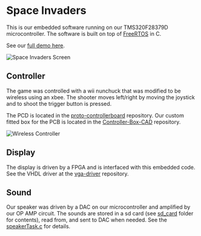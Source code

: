 # Space Invaders
This is our embedded software running on our TMS320F28379D microcontroller. The software is built on top of [FreeRTOS](https://www.freertos.org/) in C.

See our [full demo here](https://www.youtube.com/watch?v=ISFHsCCYF9k).

![Space Invaders Screen](https://user-images.githubusercontent.com/7267438/102722175-5400ce80-42cd-11eb-92a0-13b69c531328.PNG)


## Controller
The game was controlled with a wii nunchuck that was modified to be wireless using an xbee. The shooter moves left/right by moving the joystick and to shoot the trigger button is pressed.

The PCD is located in the [proto-controllerboard](https://github.com/Pixel-Pirates/proto-controllerboard) repository. Our custom fitted box for the PCB is located in the [Controller-Box-CAD](https://github.com/Pixel-Pirates/Controller-Box-CAD) repository.

![Wireless Controller](https://user-images.githubusercontent.com/7267438/102722288-35e79e00-42ce-11eb-8da2-6385197a118b.png)

## Display

The display is driven by a FPGA and is interfaced with this embedded code. See the VHDL driver at the [vga-driver](https://github.com/Pixel-Pirates/vga-driver) repository.

## Sound

Our speaker was driven by a DAC on our microcontroller and amplified by our OP AMP circuit. The sounds are stored in a sd card (see [sd_card](https://github.com/Pixel-Pirates/space-invaders/tree/master/sd_card) folder for contents), read from, and sent to DAC when needed. See the [speakerTask.c](https://github.com/Pixel-Pirates/space-invaders/blob/master/threads/speakerTask.c) for details.
